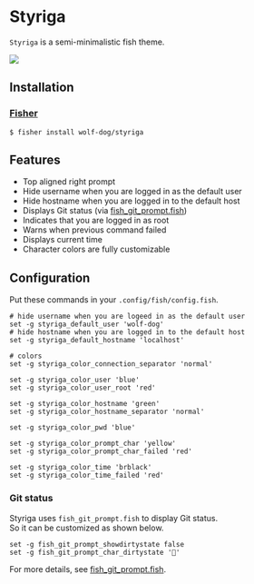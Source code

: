# Styriga

`Styriga` is a semi-minimalistic fish theme.

![](http://to-mega-therion.net/assets/media/styriga.png)

## Installation

### [Fisher](https://github.com/jorgebucaran/fisher)

```fish
$ fisher install wolf-dog/styriga
```

## Features

- Top aligned right prompt
- Hide username when you are logged in as the default user
- Hide hostname when you are logged in to the default host
- Displays Git status (via [fish_git_prompt.fish](https://github.com/fish-shell/fish-shell/blob/master/share/functions/fish_git_prompt.fish))
- Indicates that you are logged in as root
- Warns when previous command failed
- Displays current time
- Character colors are fully customizable

## Configuration
Put these commands in your `.config/fish/config.fish`.

```fish
# hide username when you are logeed in as the default user
set -g styriga_default_user 'wolf-dog'
# hide hostname when you are logged in to the default host
set -g styriga_default_hostname 'localhost'

# colors
set -g styriga_color_connection_separator 'normal'

set -g styriga_color_user 'blue'
set -g styriga_color_user_root 'red'

set -g styriga_color_hostname 'green'
set -g styriga_color_hostname_separator 'normal'

set -g styriga_color_pwd 'blue'

set -g styriga_color_prompt_char 'yellow'
set -g styriga_color_prompt_char_failed 'red'

set -g styriga_color_time 'brblack'
set -g styriga_color_time_failed 'red'
```

### Git status

Styriga uses `fish_git_prompt.fish` to display Git status.  
So it can be customized as shown below.

```fish
set -g fish_git_prompt_showdirtystate false
set -g fish_git_prompt_char_dirtystate '🍣'
```

For more details, see [fish_git_prompt.fish](https://github.com/fish-shell/fish-shell/blob/master/share/functions/fish_git_prompt.fish).
